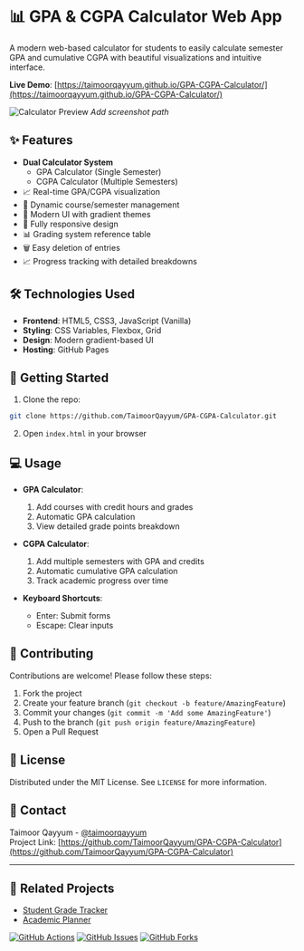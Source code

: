 
# 📊 GPA & CGPA Calculator Web App

A modern web-based calculator for students to easily calculate semester GPA and cumulative CGPA with beautiful visualizations and intuitive interface.

**Live Demo**: [https://taimoorqayyum.github.io/GPA-CGPA-Calculator/](https://taimoorqayyum.github.io/GPA-CGPA-Calculator/)

![Calculator Preview](https://raw.githubusercontent.com/TaimoorQayyum/GPA-CGPA-Calculator/main/screenshot.png) *Add screenshot path*

## ✨ Features

- **Dual Calculator System**
  - GPA Calculator (Single Semester)
  - CGPA Calculator (Multiple Semesters)
- 📈 Real-time GPA/CGPA visualization
- 🧮 Dynamic course/semester management
- 🎨 Modern UI with gradient themes
- 📱 Fully responsive design
- 📊 Grading system reference table
- 🗑️ Easy deletion of entries
- 📈 Progress tracking with detailed breakdowns

## 🛠️ Technologies Used

- **Frontend**: HTML5, CSS3, JavaScript (Vanilla)
- **Styling**: CSS Variables, Flexbox, Grid
- **Design**: Modern gradient-based UI
- **Hosting**: GitHub Pages

## 🚀 Getting Started

1. Clone the repo:
```bash
git clone https://github.com/TaimoorQayyum/GPA-CGPA-Calculator.git
```

2. Open `index.html` in your browser

## 💻 Usage

- **GPA Calculator**:
  1. Add courses with credit hours and grades
  2. Automatic GPA calculation
  3. View detailed grade points breakdown

- **CGPA Calculator**:
  1. Add multiple semesters with GPA and credits
  2. Automatic cumulative GPA calculation
  3. Track academic progress over time

- **Keyboard Shortcuts**:
  - Enter: Submit forms
  - Escape: Clear inputs

## 🤝 Contributing

Contributions are welcome! Please follow these steps:
1. Fork the project
2. Create your feature branch (`git checkout -b feature/AmazingFeature`)
3. Commit your changes (`git commit -m 'Add some AmazingFeature'`)
4. Push to the branch (`git push origin feature/AmazingFeature`)
5. Open a Pull Request

## 📜 License

Distributed under the MIT License. See `LICENSE` for more information.

## 📧 Contact

Taimoor Qayyum - [@taimoorqayyum](https://github.com/TaimoorQayyum)  
Project Link: [https://github.com/TaimoorQayyum/GPA-CGPA-Calculator](https://github.com/TaimoorQayyum/GPA-CGPA-Calculator)

---

## 🔗 Related Projects

- [Student Grade Tracker](https://github.com/example/grade-tracker)
- [Academic Planner](https://github.com/example/academic-planner)

[![GitHub Actions](https://img.shields.io/github/actions/workflow/status/TaimoorQayyum/GPA-CGPA-Calculator/main.yml?style=flat-square)](https://github.com/TaimoorQayyum/GPA-CGPA-Calculator/actions)
[![GitHub Issues](https://img.shields.io/github/issues/TaimoorQayyum/GPA-CGPA-Calculator?color=important&style=flat-square)](https://github.com/TaimoorQayyum/GPA-CGPA-Calculator/issues)
[![GitHub Forks](https://img.shields.io/github/forks/TaimoorQayyum/GPA-CGPA-Calculator?style=social)](https://github.com/TaimoorQayyum/GPA-CGPA-Calculator/network/members)

